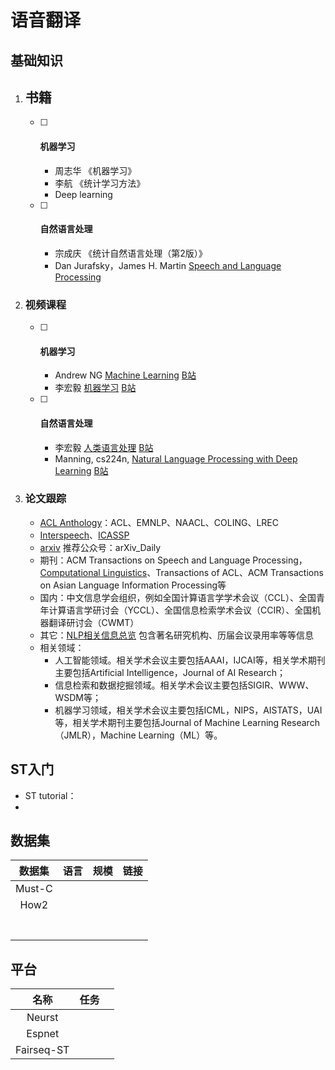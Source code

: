 # 语音翻译

## 基础知识

1. ## 书籍

   - [ ] #### 机器学习

     * 周志华 《机器学习》
     * 李航 《统计学习方法》
     * Deep learning

   - [ ] #### 自然语言处理

     * 宗成庆 《统计自然语言处理（第2版）》
     * Dan Jurafsky，James H. Martin [Speech and Language Processing](https://web.stanford.edu/~jurafsky/slp3/)

2. ### 视频课程

   - [ ] #### 机器学习

     * Andrew NG [Machine Learning](https://www.coursera.org/learn/machine-learning#instructors) [B站](https://www.bilibili.com/video/BV19e411W7ga/?spm_id_from=333.337.search-card.all.click)
     * 李宏毅 [机器学习](https://speech.ee.ntu.edu.tw/~hylee/ml/2022-spring.php) [B站](https://www.bilibili.com/video/BV1m3411p7wD/?spm_id_from=333.337.search-card.all.click)

   - [ ] #### 自然语言处理

     * 李宏毅 [人类语言处理](https://speech.ee.ntu.edu.tw/~hylee/dlhlp/2020-spring.php) [B站](https://www.bilibili.com/video/BV1QE411p7z3/?spm_id_from=333.337.search-card.all.click )
     * Manning, cs224n, [Natural Language Processing with Deep Learning](http://web.stanford.edu/class/cs224n/) [B站](https://www.bilibili.com/video/BV18Y411p79k/?spm_id_from=333.337.search-card.all.click)

     

3. ### 论文跟踪

   * [ACL Anthology]()：ACL、EMNLP、NAACL、COLING、LREC
   * [Interspeech](https://www.isca-speech.org/archive/)、[ICASSP](https://ieeexplore.ieee.org/xpl/conhome/1000002/all-proceedings)
   * [arxiv](https://arxiv.org/list/cs.CL/recent)  推荐公众号：arXiv_Daily
   * 期刊：ACM Transactions on Speech and Language Processing，[Computational Linguistics](https://direct.mit.edu/coli)、Transactions of ACL、ACM Transactions on Asian Language Information Processing等
   * 国内：中文信息学会组织，例如全国计算语言学学术会议（CCL）、全国青年计算语言学研讨会（YCCL）、全国信息检索学术会议（CCIR）、全国机器翻译研讨会（CWMT）
   * 其它：[NLP相关信息总览](https://aclweb.org/aclwiki/Main_Page) 包含著名研究机构、历届会议录用率等等信息
   * 相关领域：
     - 人工智能领域。相关学术会议主要包括AAAI，IJCAI等，相关学术期刊主要包括Artificial     Intelligence，Journal of AI Research；
     - 信息检索和数据挖掘领域。相关学术会议主要包括SIGIR、WWW、WSDM等；
     - 机器学习领域，相关学术会议主要包括ICML，NIPS，AISTATS，UAI等，相关学术期刊主要包括Journal of Machine Learning Research（JMLR），Machine Learning（ML）等。

## ST入门

* ST tutorial： 
* 

## 数据集

| 数据集 | 语言 | 规模 | 链接 |
| :----: | :--: | :--: | :--: |
| Must-C |      |      |      |
|  How2  |      |      |      |
|        |      |      |      |
|        |      |      |      |
|        |      |      |      |
|        |      |      |      |
|        |      |      |      |
|        |      |      |      |
|        |      |      |      |



## 平台

|    名称    | 任务 |      |
| :--------: | :--: | :--: |
|   Neurst   |      |      |
|   Espnet   |      |      |
| Fairseq-ST |      |      |

